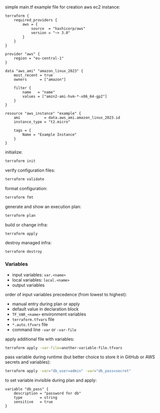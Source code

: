 simple main.tf example file for creation aws ec2 instance:
```hcl
terraform {
    required_providers {
        aws = {
            source  = "hashicorp/aws"
            version = "~> 3.0"
        }
    }
}

provider "aws" {
    region = "eu-central-1"
}

data "aws_ami" "amazon_linux_2023" {
    most_recent = true
    owners      = ["amazon"]
    
    filter {
        name   = "name"
        values = ["amzn2-ami-hvm-*-x86_64-gp2"]
    }
}

resource "aws_instance" "example" {
    ami           = data.aws_ami.amazon_linux_2023.id
    instance_type = "t2.micro"

    tags = {
        Name = "Example Instance"
    }
}
```

initialize:
```bash
terraform init
```

verify configuration files:
```bash
terraform validate
```

format configuration:
```bash
terraform fmt
```

generate and show an execution plan:
```bash
terraform plan
```

build or change infra:
```bash
terraform apply
```

destroy managed infra:
```bash
terraform destroy
```

### Variables

- input variables: `var.<name>`
- local variables: `local.<name>`
- output variables

order of input variables precedence (from lowest to highest):
- manual entry during plan or apply
- default value in declaration block
- `TF_VAR_<name>` environment variables
- `terraform.tfvars` file
- `*.auto.tfvars` file
- command line `-var` or `-var-file`

apply additional file with variables:
```bash
terraform apply -var-file=another-variable-file.tfvars
```

pass variable during runtime (but better choice to store it in GitHub or AWS secrets and variables):
```bash
terraform apply -var="db_user=admin" -var="db_pass=secret"
```

to set variable invisible during plan and apply:
```hcl
variable "db_pass" {
    description = "password for db"
    type        = string
    sensitive   = true
}
```

